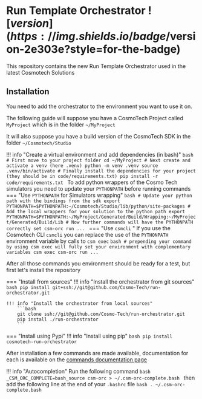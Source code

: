 # Run Template Orchestrator ![$version](https://img.shields.io/badge/$version-2e303e?style=for-the-badge)

This repository contains the new Run Template Orchestrator used in the latest Cosmotech Solutions

## Installation

You need to add the orchestrator to the environment you want to use it on.

The following guide will suppose you have a CosmoTech Project called `MyProject` which is in the folder `~/MyProject`

It will also suppose you have a build version of the CosmoTech SDK in the folder `~/Cosmotech/Studio`

!!! info "Create a virtual environment and add dependencies (in bash)"
    ```bash
    # First move to your project folder
    cd ~/MyProject
    # Next create and activate a venv (here .venv)
    python -m venv .venv
    source .venv/bin/activate
    # Finally install the dependencies for your project (they should be in code/requirements.txt)
    pip install -r code/requirements.txt
    ``` 
    To add python wrappers of the Cosmo Tech simulators you need to update your `PYTHONPATH` before running commands
    === "Use `PYTHONPATH` for Simulators wrapping"
        ```bash
        # Update your python path with the bindings from the sdk
        export PYTHONPATH=$PYTHONPATH:~/Cosmotech/Studio/lib/python/site-packages
        # Add the local wrappers for your solution to the python path
        export PYTHONPATH=$PYTHONPATH:~/MyProject/Generated/Build/Wrapping:~/MyProject/Generated/Build/Lib
        # Now further commands will have the PYTHONPATH correctly set
        csm-orc run ...
        ```
    === "Use `csmcli` "
        If you use the Cosmotech CLI `csmcli` you can replace the use of the `PYTHONPATH` environment variable by calls to `csm exec`
        ```bash
        # prepending your command by using csm exec will fully set your environment with complementary variables
        csm exec csm-orc run ...
        ```

After all those commands you environment should be ready for a test, but first let's install the repository

=== "Install from sources"
    !!! info "Install the orchestrator from git sources"
        ```bash
        pip install git+ssh://git@github.com/Cosmo-Tech/run-orchestrator.git
        ```
    
    !!! info "Install the orchestrator from local sources"
        ```bash
        git clone ssh://git@github.com/Cosmo-Tech/run-orchestrator.git
        pip install ./run-orchestrator
        ```

=== "Install using Pypi"
    !!! info "Install using pip"
        ```bash
        pip install cosmotech-run-orchestrator
        ```

After installation a few commands are made available, documentation for each is available on the [commands documentation page](./commands/orchestrator.md)

!!! info "Autocompletion"
    Run the following command
    ```bash
    _CSM_ORC_COMPLETE=bash_source csm-orc > ~/.csm-orc-complete.bash
    ```
    then add the following line at the end of your `.bashrc` file
    ```bash
    . ~/.csm-orc-complete.bash
    ```